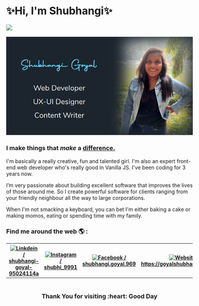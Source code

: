 # ✨Hi, I'm Shubhangi✨

![](https://visitor-badge.glitch.me/badge?page_id=goyalshubhangi.goyalshubhangi)

![Shubhangi's banner](https://github.com/goyalshubhangi/goyalshubhangi/blob/master/A.jpg)

### I make things that *make* a <u>difference.</u>

I'm basically a really creative, fun and talented girl. I'm also an expert front-end web developer who's really good in Vanilla JS. I've been coding for 3 years now.

I’m very passionate about building excellent software that improves the lives of those around me. So I create powerful software for clients ranging from your friendly neighbour all the way to large corporations.

When I'm not smacking a keyboard, you can bet I'm either baking a cake or making momos, eating or spending time with my family.


### Find me around the web 🌎 :

<table>
  <tr>
    <th><a href="https://linkedin.com/in/shubhangi-goyal-95024114a/"><img alt="Linkdein" width="16" src="https://cdn.jsdelivr.net/npm/simple-icons@v3/icons/linkedin.svg"> / shubhangi-goyal-95024114a</a></th>
    <th><a href="https://instagram.com/shubhi_9991/"><img alt="Instagram" width="16" src="https://cdn.jsdelivr.net/npm/simple-icons@v3/icons/instagram.svg"> / shubhi_9991 </a></th>
    <th><a href="https://www.facebook.com/shubhangi.goyal.969/"><img alt="Facebook" width="16" src="https://cdn.jsdelivr.net/npm/simple-icons@v3/icons/facebook.svg"> / shubhangi.goyal.969 </a></th>
    <th><a href="https://goyalshubhangi.github.io/"><img alt="Website" width="16" src="https://user-images.githubusercontent.com/41644472/87731835-0d241f80-c7e9-11ea-879c-4cfa526b953b.png"> https://goyalshubhangi.github.io</a></th>
  </tr>
</table>

#

<h3 align="center">Thank You for visiting :heart: Good Day</h3>
